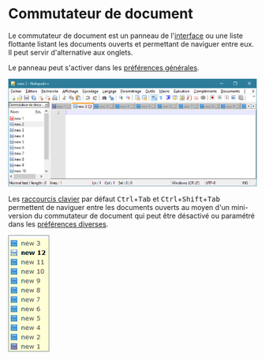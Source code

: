 # Commutateur de document

Le commutateur de document est un panneau de l'[interface](interface.md) ou une liste flottante listant les documents ouverts et permettant de naviguer entre eux. Il peut servir d'alternative aux onglets.

Le panneau peut s'activer dans les [préférences générales](preferences/general.md).

![Le commutateur de document](./images/npp_document-switcher.png)

Les [raccourcis clavier](raccourcis-clavier.md) par défaut <kbd>Ctrl</kbd>+<kbd>Tab</kbd> et <kbd>Ctrl</kbd>+<kbd>Shift</kbd>+<kbd>Tab</kbd> permettent de naviguer entre les documents ouverts au moyen d'un mini-version du commutateur de document qui peut être désactivé ou paramétré dans les [préférences diverses](preferences/divers.md).

![Le mini-commutateur de document](./images/npp_document-switcher-tab.png)

